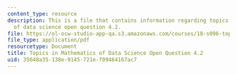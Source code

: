 ```yaml
---
content_type: resource
description: This is a file that contains information regarding topics in mathematics
  of data science open question 4.2.
file: https://ol-ocw-studio-app-qa.s3.amazonaws.com/courses/18-s096-topics-in-mathematics-of-data-science-fall-2015/35648a35138e9145721ef09464167ac7_MIT18_S096F15_Open4.2.pdf
file_type: application/pdf
resourcetype: Document
title: Topics in Mathematics of Data Science Open Question 4.2
uid: 35648a35-138e-9145-721e-f09464167ac7
---
```

